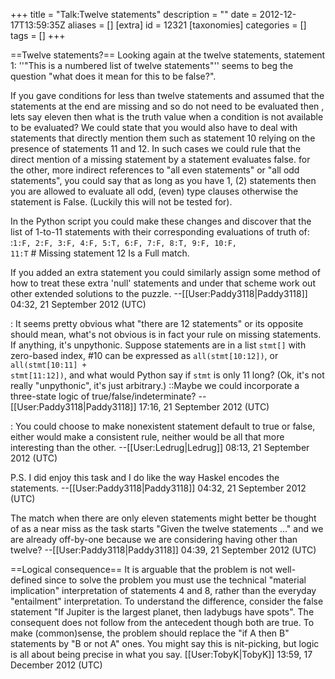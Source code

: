 +++
title = "Talk:Twelve statements"
description = ""
date = 2012-12-17T13:59:35Z
aliases = []
[extra]
id = 12321
[taxonomies]
categories = []
tags = []
+++

==Twelve statements?==
Looking again at the twelve statements, statement 1: ''"This is a numbered list of twelve statements"'' seems to beg the question "what does it mean for this to be false?".

If you gave conditions for less than twelve statements and assumed that the statements at the end are missing and so do not need to be evaluated  then , lets say eleven then what is the truth value when a condition is not available to be evaluated? We could state that you would also have to deal with statements that directly mention them such as statement 10 relying on the presence of statements 11 and 12. In such cases we could rule that the direct mention of a missing statement by a statement evaluates false. for the other, more indirect references to "all even statements" or "all odd statements", you could say that as long as you have 1, (2) statements then you are allowed to evaluate all odd, (even) type clauses otherwise the statement is False. (Luckily this will not be tested for).

In the Python script you could make these changes and discover that the list of 1-to-11 statements with their corresponding evaluations of truth of:
:<code>1:F, 2:F, 3:F, 4:F, 5:T, 6:F, 7:F, 8:T, 9:F, 10:F, 11:T</code>  # Missing statement 12
Is a Full match.

If you added an extra statement you could similarly assign some method of how to treat these extra 'null' statements and under that scheme work out other extended solutions to the puzzle. --[[User:Paddy3118|Paddy3118]] 04:32, 21 September 2012 (UTC)

: It seems pretty obvious what "there are 12 statements" or its opposite should mean, what's not obvious is in fact your rule on missing statements. If anything, it's unpythonic.  Suppose statements are in a list <code>stmt[]</code> with zero-based index, #10 can be expressed as <code>all(stmt[10:12])</code>, or <code>all(stmt[10:11] + stmt[11:12])</code>, and what would Python say if <code>stmt</code> is only 11 long? (Ok, it's not really "unpythonic", it's just arbitrary.)
::Maybe we could incorporate a three-state logic of true/false/indeterminate? --[[User:Paddy3118|Paddy3118]] 17:16, 21 September 2012 (UTC)

: You could choose to make nonexistent statement default to true or false, either would make a consistent rule, neither would be all that more interesting than the other. --[[User:Ledrug|Ledrug]] 08:13, 21 September 2012 (UTC)

P.S. I did enjoy this task and I do like the way Haskel encodes the statements. --[[User:Paddy3118|Paddy3118]] 04:32, 21 September 2012 (UTC)

The match when there are only eleven statements might better be thought of as a near miss as the task starts "Given the twelve statements ..." and we are already off-by-one because we are considering having other than twelve? --[[User:Paddy3118|Paddy3118]] 04:39, 21 September 2012 (UTC)

==Logical consequence==
It is arguable that the problem is not well-defined since to solve the problem you must use the technical "material implication" interpretation of statements 4 and 8, rather than the everyday "entailment" interpretation. To understand the difference, consider the false statement "If Jupiter is the largest planet, then ladybugs have spots". The consequent does not follow from the antecedent though both are true. To make (common)sense, the problem should replace the "if A then B" statements by "B or not A" ones. You might say this is nit-picking, but logic is all about being precise in what you say. [[User:TobyK|TobyK]] 13:59, 17 December 2012 (UTC)
